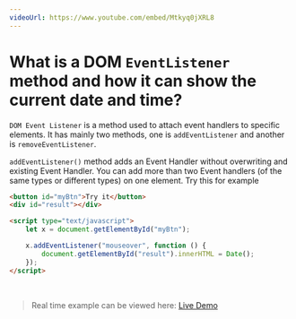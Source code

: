 ```yaml
---
videoUrl: https://www.youtube.com/embed/Mtkyq0jXRL8
---
```


# What is a DOM `EventListener` method and how it can show the current date and time?	

<v-clicks>

`DOM Event Listener` is a method used to attach event handlers to specific elements. It has mainly two methods, one is `addEventListener` and another is `removeEventListener`.

`addEventListener()` method adds an Event Handler without overwriting and existing Event Handler. You can add more than two Event handlers (of the same types or different types) on one element. <span class="text-xs text-orange-500" onclick="this.innerText = Date()">Try this for example</span>

```html {1,2|4,10|5|7,9|8|all}
<button id="myBtn">Try it</button>
<div id="result"></div>

<script type="text/javascript">
    let x = document.getElementById("myBtn");

    x.addEventListener("mouseover", function () {
        document.getElementById("result").innerHTML = Date();
    });
</script>
```

<br class="my-5"/>

> Real time example can be viewed here: <a href="/Javascript-DOM-in-Tamil/practices/A31.html" target="_blank">Live Demo</a>

</v-clicks>
